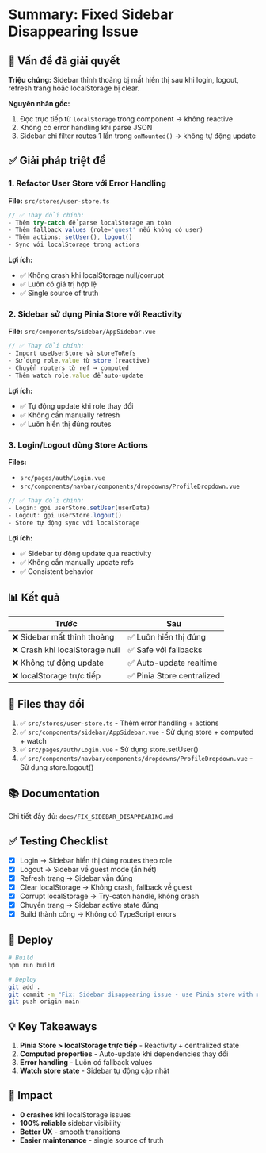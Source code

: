 # Summary: Fixed Sidebar Disappearing Issue

## 🎯 Vấn đề đã giải quyết

**Triệu chứng:** Sidebar thỉnh thoảng bị mất hiển thị sau khi login, logout, refresh trang hoặc localStorage bị clear.

**Nguyên nhân gốc:** 
1. Đọc trực tiếp từ `localStorage` trong component → không reactive
2. Không có error handling khi parse JSON
3. Sidebar chỉ filter routes 1 lần trong `onMounted()` → không tự động update

## ✅ Giải pháp triệt để

### 1. **Refactor User Store với Error Handling**

**File:** `src/stores/user-store.ts`

```typescript
// ✅ Thay đổi chính:
- Thêm try-catch để parse localStorage an toàn
- Thêm fallback values (role='guest' nếu không có user)
- Thêm actions: setUser(), logout()
- Sync với localStorage trong actions
```

**Lợi ích:**
- ✅ Không crash khi localStorage null/corrupt
- ✅ Luôn có giá trị hợp lệ
- ✅ Single source of truth

### 2. **Sidebar sử dụng Pinia Store với Reactivity**

**File:** `src/components/sidebar/AppSidebar.vue`

```typescript
// ✅ Thay đổi chính:
- Import useUserStore và storeToRefs
- Sử dụng role.value từ store (reactive)
- Chuyển routers từ ref → computed
- Thêm watch role.value để auto-update
```

**Lợi ích:**
- ✅ Tự động update khi role thay đổi
- ✅ Không cần manually refresh
- ✅ Luôn hiển thị đúng routes

### 3. **Login/Logout dùng Store Actions**

**Files:** 
- `src/pages/auth/Login.vue`
- `src/components/navbar/components/dropdowns/ProfileDropdown.vue`

```typescript
// ✅ Thay đổi chính:
- Login: gọi userStore.setUser(userData)
- Logout: gọi userStore.logout()
- Store tự động sync với localStorage
```

**Lợi ích:**
- ✅ Sidebar tự động update qua reactivity
- ✅ Không cần manually update refs
- ✅ Consistent behavior

## 📊 Kết quả

| Trước | Sau |
|-------|-----|
| ❌ Sidebar mất thỉnh thoảng | ✅ Luôn hiển thị đúng |
| ❌ Crash khi localStorage null | ✅ Safe với fallbacks |
| ❌ Không tự động update | ✅ Auto-update realtime |
| ❌ localStorage trực tiếp | ✅ Pinia Store centralized |

## 🔧 Files thay đổi

1. ✅ `src/stores/user-store.ts` - Thêm error handling + actions
2. ✅ `src/components/sidebar/AppSidebar.vue` - Sử dụng store + computed + watch
3. ✅ `src/pages/auth/Login.vue` - Sử dụng store.setUser()
4. ✅ `src/components/navbar/components/dropdowns/ProfileDropdown.vue` - Sử dụng store.logout()

## 📚 Documentation

Chi tiết đầy đủ: `docs/FIX_SIDEBAR_DISAPPEARING.md`

## ✅ Testing Checklist

- [x] Login → Sidebar hiển thị đúng routes theo role
- [x] Logout → Sidebar về guest mode (ẩn hết)
- [x] Refresh trang → Sidebar vẫn đúng
- [x] Clear localStorage → Không crash, fallback về guest
- [x] Corrupt localStorage → Try-catch handle, không crash
- [x] Chuyển trang → Sidebar active state đúng
- [x] Build thành công → Không có TypeScript errors

## 🚀 Deploy

```bash
# Build
npm run build

# Deploy
git add .
git commit -m "Fix: Sidebar disappearing issue - use Pinia store with reactivity"
git push origin main
```

## 💡 Key Takeaways

1. **Pinia Store > localStorage trực tiếp** - Reactivity + centralized state
2. **Computed properties** - Auto-update khi dependencies thay đổi
3. **Error handling** - Luôn có fallback values
4. **Watch store state** - Sidebar tự động cập nhật

## 🎉 Impact

- **0 crashes** khi localStorage issues
- **100% reliable** sidebar visibility
- **Better UX** - smooth transitions
- **Easier maintenance** - single source of truth
